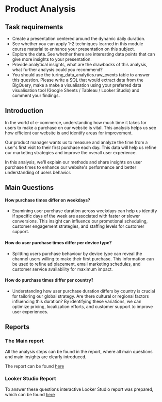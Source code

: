 # Product Analysis 

## Task requirements
- Create a presentation centered around the dynamic daily duration.
- See whether you can apply 1-2 techniques learned in this module course material to enhance your presentation on this subject.
- Explore the data. See whether there are interesting data points that can give more insights to your presentation.
-  Provide analytical insights, what are the drawbacks of this analysis, what further analysis could you recommend?
- You should use the turing_data_analytics.raw_events table to answer this question. Please write a SQL that would extract data from the BigQuery, make a make a visualisation using your preferred data visualisation tool (Google Sheets / Tableau / Looker Studio) and comment your findings.

## Introduction
In the world of e-commerce, understanding how much time it takes for users to make a purchase on our website is vital. This analysis helps us see how efficient our website is and identify areas for improvement.

Our product manager wants us to measure and analyze the time from a user's first visit to their first purchase each day. This data will help us refine our marketing strategies and improve the overall user experience.

In this analysis, we'll explain our methods and share insights on user purchase times to enhance our website's performance and better understanding of users behavior.

## Main Questions 


#### How purchase times differ on weekdays? 
- Examining user purchase duration across weekdays can help us identify if specific days of the week are associated with faster or slower conversions. This insight can influence our promotional scheduling, customer engagement strategies, and staffing levels for customer support.

#### How do user purchase times differ per device type? 
- Splitting users purchase behaviour by device type can reveal the channel users willing to make their first purchase. This information can be used to refine ad placement, email marketing schedules, and customer service availability for maximum impact.

#### How do purchase times differ per country? 
- Understanding how user purchase duration differs by country is crucial for tailoring our global strategy. Are there cultural or regional factors influencing this duration? By identifying these variations, we can optimize pricing, localization efforts, and customer support to improve user experiences.

## Reports
### The Main report

All the analysis steps can be found in the report, where all main questions and main insights are clearly introduced.

The report can be found [here](https://github.com/densen1978/Studies-Data-Projects/blob/main/Analyzing%20Business%20Problems/Product%20Analyst/Analyzing%20Business%20Problem%20-%20Product%20Analysis.pdf)

### Looker Studio Report
To answer these questions interactive Looker Studio report was prepared, which can be found [here](https://lookerstudio.google.com/u/0/reporting/9aabcc13-542b-456c-94f7-2de3403289e1/page/3wJaD)
